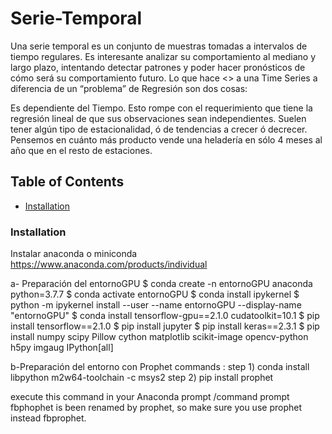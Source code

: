 # Serie-Temporal
Una serie temporal es un conjunto de muestras tomadas a intervalos de tiempo regulares. Es interesante analizar su comportamiento al mediano y largo plazo, intentando detectar patrones y poder hacer pronósticos de cómo será su comportamiento futuro. Lo que hace <<especial>> a una Time Series a diferencia de un “problema” de Regresión son dos cosas:

Es dependiente del Tiempo. Esto rompe con el requerimiento que tiene la regresión lineal de que sus observaciones sean independientes.
Suelen tener algún tipo de estacionalidad, ó de tendencias a crecer ó decrecer. Pensemos en cuánto más producto vende una heladería en sólo 4 meses al año que en el resto de estaciones.

## Table of Contents

- [Installation](#installation)


### Installation

Instalar anaconda o miniconda
https://www.anaconda.com/products/individual

a- Preparación del entornoGPU
$ conda create -n entornoGPU anaconda python=3.7.7
$ conda activate entornoGPU
$ conda install ipykernel
$ python -m ipykernel install --user --name entornoGPU --display-name "entornoGPU"
$ conda install tensorflow-gpu==2.1.0 cudatoolkit=10.1
$ pip install tensorflow==2.1.0
$ pip install jupyter
$ pip install keras==2.3.1
$ pip install numpy scipy Pillow cython matplotlib scikit-image opencv-python h5py imgaug IPython[all]

b-Preparación del entorno con Prophet
commands :
  step 1)  conda install libpython m2w64-toolchain -c msys2
  step 2) pip install prophet

execute this command in your Anaconda prompt /command prompt 
fbphophet is been renamed by prophet, so make sure you use prophet instead fbprophet.
